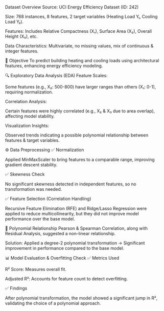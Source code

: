  Dataset Overview
Source: UCI Energy Efficiency Dataset (ID: 242)

Size: 768 instances, 8 features, 2 target variables (Heating Load Y₁, Cooling Load Y₂).

Features: Includes Relative Compactness (X₁), Surface Area (X₂), Overall Height (X₅), etc.

Data Characteristics: Multivariate, no missing values, mix of continuous & integer features.

🎯 Objective
To predict building heating and cooling loads using architectural features, enhancing energy efficiency modeling.

🔍 Exploratory Data Analysis (EDA)
Feature Scales:

Some features (e.g., X₂: 500-800) have larger ranges than others (X₁: 0-1), requiring normalization.

Correlation Analysis:

Certain features were highly correlated (e.g., X₂ & X₃ due to area overlap), affecting model stability.

Visualization Insights:

Observed trends indicating a possible polynomial relationship between features & target variables.

⚙️ Data Preprocessing
✅ Normalization

Applied MinMaxScaler to bring features to a comparable range, improving gradient descent stability.

✅ Skewness Check

No significant skewness detected in independent features, so no transformation was needed.

✅ Feature Selection (Correlation Handling)

Recursive Feature Elimination (RFE) and Ridge/Lasso Regression were applied to reduce multicollinearity, but they did not improve model performance over the base model.

🔢 Polynomial Relationship
Pearson & Spearman Correlation, along with Residual Analysis, suggested a non-linear relationship.

Solution: Applied a degree-2 polynomial transformation → Significant improvement in performance compared to the base model.

📊 Model Evaluation & Overfitting Check
✅ Metrics Used

R² Score: Measures overall fit.

Adjusted R²: Accounts for feature count to detect overfitting.

✅ Findings

After polynomial transformation, the model showed a significant jump in R², validating the choice of a polynomial approach.
